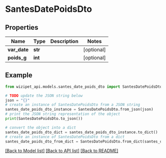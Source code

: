 # SantesDatePoidsDto


## Properties

Name | Type | Description | Notes
------------ | ------------- | ------------- | -------------
**var_date** | **str** |  | [optional] 
**poids_g** | **int** |  | [optional] 

## Example

```python
from wizipet_api.models.santes_date_poids_dto import SantesDatePoidsDto

# TODO update the JSON string below
json = "{}"
# create an instance of SantesDatePoidsDto from a JSON string
santes_date_poids_dto_instance = SantesDatePoidsDto.from_json(json)
# print the JSON string representation of the object
print(SantesDatePoidsDto.to_json())

# convert the object into a dict
santes_date_poids_dto_dict = santes_date_poids_dto_instance.to_dict()
# create an instance of SantesDatePoidsDto from a dict
santes_date_poids_dto_from_dict = SantesDatePoidsDto.from_dict(santes_date_poids_dto_dict)
```
[[Back to Model list]](../README.md#documentation-for-models) [[Back to API list]](../README.md#documentation-for-api-endpoints) [[Back to README]](../README.md)


